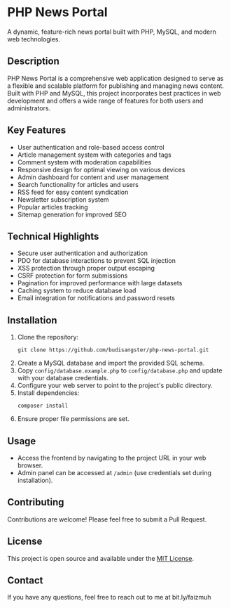 # PHP News Portal

A dynamic, feature-rich news portal built with PHP, MySQL, and modern web technologies.

## Description

PHP News Portal is a comprehensive web application designed to serve as a flexible and scalable platform for publishing and managing news content. Built with PHP and MySQL, this project incorporates best practices in web development and offers a wide range of features for both users and administrators.

## Key Features

- User authentication and role-based access control
- Article management system with categories and tags
- Comment system with moderation capabilities
- Responsive design for optimal viewing on various devices
- Admin dashboard for content and user management
- Search functionality for articles and users
- RSS feed for easy content syndication
- Newsletter subscription system
- Popular articles tracking
- Sitemap generation for improved SEO

## Technical Highlights

- Secure user authentication and authorization
- PDO for database interactions to prevent SQL injection
- XSS protection through proper output escaping
- CSRF protection for form submissions
- Pagination for improved performance with large datasets
- Caching system to reduce database load
- Email integration for notifications and password resets

## Installation

1. Clone the repository:
   ```
   git clone https://github.com/budisangster/php-news-portal.git
   ```
2. Create a MySQL database and import the provided SQL schema.
3. Copy `config/database.example.php` to `config/database.php` and update with your database credentials.
4. Configure your web server to point to the project's public directory.
5. Install dependencies:
   ```
   composer install
   ```
6. Ensure proper file permissions are set.

## Usage

- Access the frontend by navigating to the project URL in your web browser.
- Admin panel can be accessed at `/admin` (use credentials set during installation).

## Contributing

Contributions are welcome! Please feel free to submit a Pull Request.

## License

This project is open source and available under the [MIT License](LICENSE).

## Contact

If you have any questions, feel free to reach out to me at bit.ly/faizmuh
